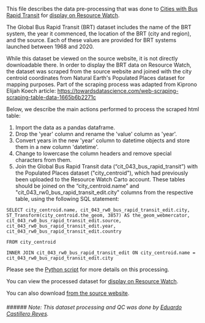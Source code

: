 This file describes the data pre-processing that was done to [Cities with Bus Rapid Transit](https://brtdata.org/indicators/systems/year_system_commenced) for [display on Resource Watch](https://bit.ly/3FGqorD).

The Global Bus Rapid Transit (BRT) dataset includes the name of the BRT system, the year it commenced, the location of the BRT (city and region), and the source. Each of these values are provided for BRT systems launched between 1968 and 2020.

While this dataset be viewed on the source website, it is not directly downloadable there. In order to display the BRT data on Resource Watch, the dataset was scraped from the source website and joined with the city centroid coordinates from Natural Earth's Populated Places dataset for mapping purposes. Part of the scraping process was adapted from Kiprono Elijah Koech article:
https://towardsdatascience.com/web-scraping-scraping-table-data-1665b6b2271c

Below, we describe the main actions performed to process the scraped html table:
1. Import the data as a pandas dataframe.
2. Drop the 'year' column and rename the 'value' column as 'year'.
3. Convert years in the new 'year' column to datetime objects and store them in a new column 'datetime'.
4. Change to lowercase the column headers and remove special characters from them.
5. Join the Global Bus Rapid Transit data (“cit_043_bus_rapid_transit”) with the Populated Places dataset ("city_centroid"), which had previously been uploaded to the Resource Watch Carto account. These tables should be joined on the “city_centroid.name” and "cit_043_rw0_bus_rapid_transit_edit.city" columns from the respective table, using the following SQL statement:

```
SELECT city_centroid.name, cit_043_rw0_bus_rapid_transit_edit.city, 
ST_Transform(city_centroid.the_geom, 3857) AS the_geom_webmercator, cit_043_rw0_bus_rapid_transit_edit.source,
cit_043_rw0_bus_rapid_transit_edit.year, cit_043_rw0_bus_rapid_transit_edit.country 

FROM city_centroid 

INNER JOIN cit_043_rw0_bus_rapid_transit_edit ON city_centroid.name = cit_043_rw0_bus_rapid_transit_edit.city
```

Please see the [Python script](https://github.com/resource-watch/data-pre-processing/blob/master/cit_043_rw0_bus_rapid_transit/cit_043_rw0_bus_rapid_transit.py) for more details on this processing.

You can view the processed dataset for [display on Resource Watch](https://bit.ly/3FGqorD).

You can also download [from the source website](https://brtdata.org/indicators/systems/year_system_commenced).

###### ###### Note: This dataset processing and QC was done by [Eduardo Castillero Reyes](https://wrimexico.org/profile/eduardo-castillero-reyes).


